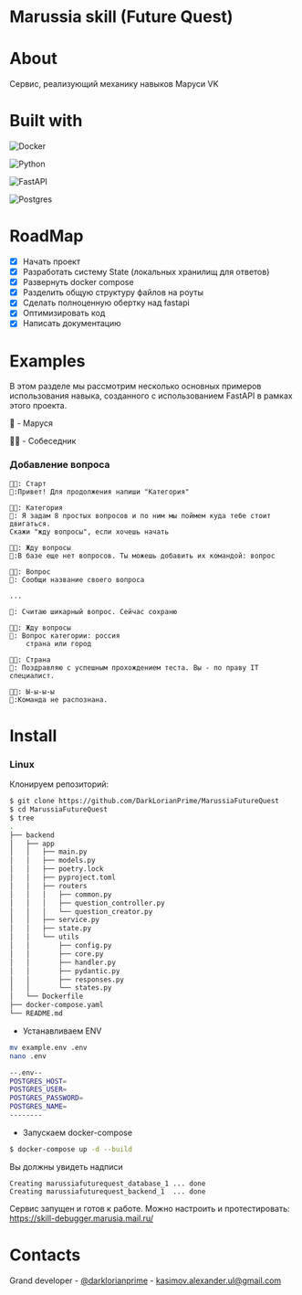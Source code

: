 # Marussia skill (Future Quest)
# About
Сервис, реализующий механику навыков Маруси VK
# Built with
![Docker](https://img.shields.io/badge/docker-%230db7ed.svg?style=for-the-badge&logo=docker&logoColor=white)

![Python](https://img.shields.io/badge/python-3670A0?style=for-the-badge&logo=python&logoColor=ffdd54)

![FastAPI](https://img.shields.io/badge/FastAPI-005571?style=for-the-badge&logo=fastapi)

![Postgres](https://img.shields.io/badge/postgres-%23316192.svg?style=for-the-badge&logo=postgresql&logoColor=white)
# RoadMap
- [x] Начать проект
- [x] Разработать систему State (локальных хранилищ для ответов)
- [x] Развернуть docker compose
- [x] Разделить общую структуру файлов на роуты
- [x] Сделать полноценную обертку над fastapi
- [x] Оптимизировать код
- [x] Написать документацию
# Examples
В этом разделе мы рассмотрим несколько основных примеров использования навыка, созданного с использованием FastAPI в рамках этого проекта.

👾 - Маруся

👨‍💻 - Собеседник
### Добавление вопроса
```
👨‍💻: Старт
👾:Привет! Для продолжения напиши "Категория"

👨‍💻: Категория
👾: Я задам 8 простых вопросов и по ним мы поймем куда тебе стоит двигаться.
Скажи "жду вопросы", если хочешь начать

👨‍💻: Жду вопросы
👾:В базе еще нет вопросов. Ты можешь добавить их командой: вопрос

👨‍💻: Вопрос
👾: Сообщи название своего вопроса

...

👾: Считаю шикарный вопрос. Сейчас сохраню

👨‍💻: Жду вопросы
👾: Вопрос категории: россия
    страна или город
    
👨‍💻: Страна
👾: Поздравляю с успешным прохождением теста. Вы - по праву IT специалист.

👨‍💻: Ы-ы-ы-ы
👾:Команда не распознана.
```

# Install
### Linux
Клонируем репозиторий:
```bash
$ git clone https://github.com/DarkLorianPrime/MarussiaFutureQuest
$ cd MarussiaFutureQuest
$ tree 
.
├── backend
│   ├── app
│   │   ├── main.py
│   │   ├── models.py
│   │   ├── poetry.lock
│   │   ├── pyproject.toml
│   │   ├── routers
│   │   │   ├── common.py
│   │   │   ├── question_controller.py
│   │   │   └── question_creator.py
│   │   ├── service.py
│   │   ├── state.py
│   │   └── utils
│   │       ├── config.py
│   │       ├── core.py
│   │       ├── handler.py
│   │       ├── pydantic.py
│   │       ├── responses.py
│   │       └── states.py
│   └── Dockerfile
├── docker-compose.yaml
└── README.md
```
- Устанавливаем ENV
```bash
mv example.env .env
nano .env

--.env--
POSTGRES_HOST=
POSTGRES_USER=
POSTGRES_PASSWORD=
POSTGRES_NAME=
--------
```
- Запускаем docker-compose
```bash
$ docker-compose up -d --build
```
Вы должны увидеть надписи
```
Creating marussiafuturequest_database_1 ... done
Creating marussiafuturequest_backend_1  ... done
```

Сервис запущен и готов к работе. Можно настроить и протестировать: https://skill-debugger.marusia.mail.ru/

# Contacts
Grand developer - [@darklorianprime](https://vk.com/darklorianprime) - kasimov.alexander.ul@gmail.com